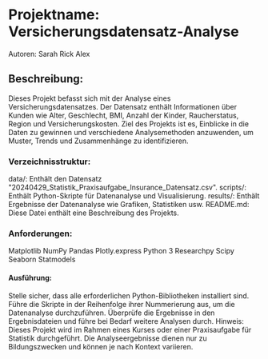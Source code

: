 
# Projektname: Versicherungsdatensatz-Analyse

Autoren:
Sarah
Rick
Alex

## Beschreibung:
Dieses Projekt befasst sich mit der Analyse eines Versicherungsdatensatzes. Der Datensatz enthält Informationen über Kunden wie Alter, Geschlecht, BMI, Anzahl der Kinder, Raucherstatus, Region und Versicherungskosten. Ziel des Projekts ist es, Einblicke in die Daten zu gewinnen und verschiedene Analysemethoden anzuwenden, um Muster, Trends und Zusammenhänge zu identifizieren.

### Verzeichnisstruktur:
data/: Enthält den Datensatz "20240429_Statistik_Praxisaufgabe_Insurance_Datensatz.csv".
scripts/: Enthält Python-Skripte für Datenanalyse und Visualisierung.
results/: Enthält Ergebnisse der Datenanalyse wie Grafiken, Statistiken usw.
README.md: Diese Datei enthält eine Beschreibung des Projekts.

### Anforderungen:
Matplotlib
NumPy
Pandas
Plotly.express
Python 3
Researchpy
Scipy
Seaborn
Statmodels

#### Ausführung:
Stelle sicher, dass alle erforderlichen Python-Bibliotheken installiert sind.
Führe die Skripte in der Reihenfolge ihrer Nummerierung aus, um die Datenanalyse durchzuführen.
Überprüfe die Ergebnisse in den Ergebnisdateien und führe bei Bedarf weitere Analysen durch.
Hinweis:
Dieses Projekt wird im Rahmen eines Kurses oder einer Praxisaufgabe für Statistik durchgeführt.
Die Analyseergebnisse dienen nur zu Bildungszwecken und können je nach Kontext variieren.
